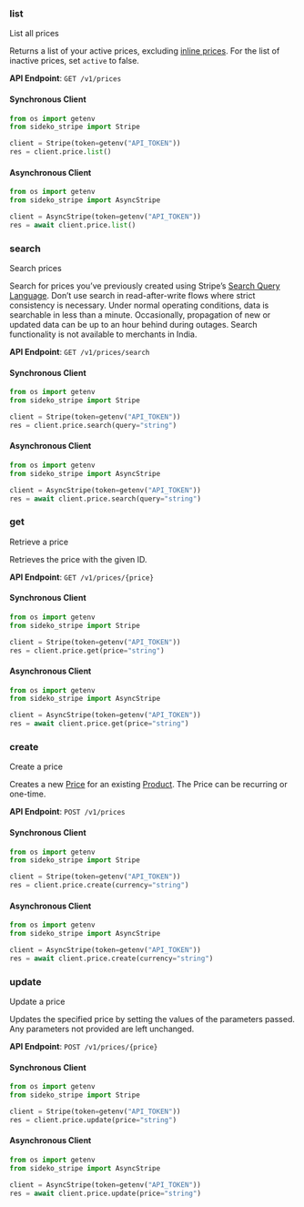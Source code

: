 
### list <a name="list"></a>
List all prices

<p>Returns a list of your active prices, excluding <a href="/docs/products-prices/pricing-models#inline-pricing">inline prices</a>. For the list of inactive prices, set <code>active</code> to false.</p>

**API Endpoint**: `GET /v1/prices`

#### Synchronous Client

```python
from os import getenv
from sideko_stripe import Stripe

client = Stripe(token=getenv("API_TOKEN"))
res = client.price.list()
```

#### Asynchronous Client

```python
from os import getenv
from sideko_stripe import AsyncStripe

client = AsyncStripe(token=getenv("API_TOKEN"))
res = await client.price.list()
```

### search <a name="search"></a>
Search prices

<p>Search for prices you’ve previously created using Stripe’s <a href="/docs/search#search-query-language">Search Query Language</a>.
Don’t use search in read-after-write flows where strict consistency is necessary. Under normal operating
conditions, data is searchable in less than a minute. Occasionally, propagation of new or updated data can be up
to an hour behind during outages. Search functionality is not available to merchants in India.</p>

**API Endpoint**: `GET /v1/prices/search`

#### Synchronous Client

```python
from os import getenv
from sideko_stripe import Stripe

client = Stripe(token=getenv("API_TOKEN"))
res = client.price.search(query="string")
```

#### Asynchronous Client

```python
from os import getenv
from sideko_stripe import AsyncStripe

client = AsyncStripe(token=getenv("API_TOKEN"))
res = await client.price.search(query="string")
```

### get <a name="get"></a>
Retrieve a price

<p>Retrieves the price with the given ID.</p>

**API Endpoint**: `GET /v1/prices/{price}`

#### Synchronous Client

```python
from os import getenv
from sideko_stripe import Stripe

client = Stripe(token=getenv("API_TOKEN"))
res = client.price.get(price="string")
```

#### Asynchronous Client

```python
from os import getenv
from sideko_stripe import AsyncStripe

client = AsyncStripe(token=getenv("API_TOKEN"))
res = await client.price.get(price="string")
```

### create <a name="create"></a>
Create a price

<p>Creates a new <a href="https://docs.stripe.com/api/prices">Price</a> for an existing <a href="https://docs.stripe.com/api/products">Product</a>. The Price can be recurring or one-time.</p>

**API Endpoint**: `POST /v1/prices`

#### Synchronous Client

```python
from os import getenv
from sideko_stripe import Stripe

client = Stripe(token=getenv("API_TOKEN"))
res = client.price.create(currency="string")
```

#### Asynchronous Client

```python
from os import getenv
from sideko_stripe import AsyncStripe

client = AsyncStripe(token=getenv("API_TOKEN"))
res = await client.price.create(currency="string")
```

### update <a name="update"></a>
Update a price

<p>Updates the specified price by setting the values of the parameters passed. Any parameters not provided are left unchanged.</p>

**API Endpoint**: `POST /v1/prices/{price}`

#### Synchronous Client

```python
from os import getenv
from sideko_stripe import Stripe

client = Stripe(token=getenv("API_TOKEN"))
res = client.price.update(price="string")
```

#### Asynchronous Client

```python
from os import getenv
from sideko_stripe import AsyncStripe

client = AsyncStripe(token=getenv("API_TOKEN"))
res = await client.price.update(price="string")
```
